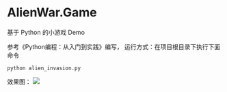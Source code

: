 # AlienWar.Game
基于 Python 的小游戏 Demo


参考《Python编程：从入门到实践》编写，
运行方式：在项目根目录下执行下面命令
```
python alien_invasion.py
```

效果图：
![](http://og1yl0w9z.bkt.clouddn.com/17-12-15/5364763.jpg)
